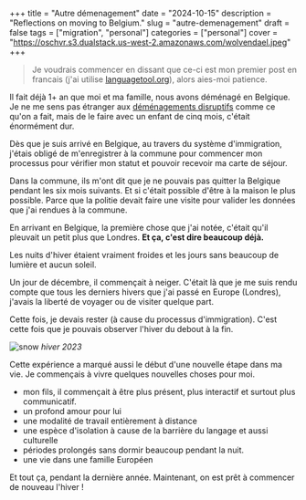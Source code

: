+++
title = "Autre démenagement"
date = "2024-10-15"
description = "Reflections on moving to Belgium."
slug = "autre-demenagement"
draft = false
tags = ["migration", "personal"]
categories = ["personal"]
cover = "https://oschvr.s3.dualstack.us-west-2.amazonaws.com/wolvendael.jpeg"
+++

> Je voudrais commencer en dissant que ce-ci est mon premier post en francais (j'ai utilise [languagetool.org](https://languagetool.org/)), alors aies-moi patience.

Il fait déjà 1+ an que moi et ma famille, nous avons déménagé en Belgique. Je ne me sens pas étranger aux [déménagements disruptifs](/posts/mexico-a-reino-unido/) comme ce qu'on a fait, mais de le faire avec un enfant de cinq mois, c'était énormément dur.

Dès que je suis arrivé en Belgique, au travers du système d'immigration, j'étais obligé de m'enregistrer à la commune pour commencer mon processus pour vérifier mon statut et pouvoir recevoir ma carte de séjour.

Dans la commune, ils m'ont dit que je ne pouvais pas quitter la Belgique pendant les six mois suivants. Et si c'était possible d'être à la maison le plus possible. Parce que la politie devait faire une visite pour valider les données que j'ai rendues à la commune.

En arrivant en Belgique, la première chose que j'ai notée, c'était qu'il pleuvait un petit plus que Londres. **Et ça, c'est dire beaucoup déjà.**

Les nuits d'hiver étaient vraiment froides et les jours sans beaucoup de lumière et aucun soleil.

Un jour de décembre, il commençait à neiger. C'était là que je me suis rendu compte que tous les derniers hivers que j'ai passé en Europe (Londres), j'avais la liberté de voyager ou de visiter quelque part.

Cette fois, je devais rester (à cause du processus d'immigration). C'est cette fois que je pouvais observer l'hiver du debout à la fin.

![snow](https://oschvr.s3.dualstack.us-west-2.amazonaws.com/snow.jpeg)
_hiver 2023_

Cette expérience a marqué aussi le début d'une nouvelle étape dans ma vie.
Je commençais à vivre quelques nouvelles choses pour moi.

- mon fils, il commençait à être plus présent, plus interactif et surtout plus communicatif.
- un profond amour pour lui
- une modalité de travail entièrement à distance
- une espèce d'isolation à cause de la barrière du langage et aussi culturelle
- périodes prolongés sans dormir beaucoup pendant la nuit.
- une vie dans une famille Européen

Et tout ça, pendant la dernière année.
Maintenant, on est prêt à commencer de nouveau l'hiver !
